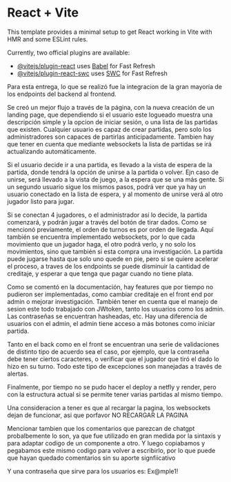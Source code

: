 # React + Vite

This template provides a minimal setup to get React working in Vite with HMR and some ESLint rules.

Currently, two official plugins are available:

- [@vitejs/plugin-react](https://github.com/vitejs/vite-plugin-react/blob/main/packages/plugin-react/README.md) uses [Babel](https://babeljs.io/) for Fast Refresh
- [@vitejs/plugin-react-swc](https://github.com/vitejs/vite-plugin-react-swc) uses [SWC](https://swc.rs/) for Fast Refresh


Para esta entrega, lo que se realizó fue la integracion de la gran mayoría de los endpoints del backend al frontend. 

Se creó un mejor flujo a través de la página, con la nueva creación de un landing page, que dependiendo si el usuario este logueado muestra una descripción simple y la opcion de iniciar sesión, o una lista de las partidas que existen. Cualquier usuario es capaz de crear partidas, pero solo los administradores son capaces de partirlas anticipadamente. Tambien hay que tener en cuenta que mediante websockets la lista de partidas se irá actualizando automáticamente. 

Si el usuario decide ir a una partida, es llevado a la vista de espera de la partida, donde tendrá la opción de unirse a la partida o volver. Ejn caso de unirse, será llevado a la vista de juego, a la espera que se una más gente. Si un segundo usuario sigue los mismos pasos, podrá ver que ya hay un usuario conectado en la lista de espera, y al momento de unirse verá al otro jugador listo para jugar. 

Si se conectan 4 jugadores, o el administrador así lo decide, la partida comenzará, y podrán jugar a través del botón de tirar dados. Como se mencionó previamente, el orden de turnos es por orden de llegada. Aquí también se encuentra implementado websockets, por lo que cada movimiento que un jugador haga, el otro podrá verlo, y no solo los movimientos, sino que también si esta compra una investigación. La partida puede jugarse hasta que solo uno quede en pie, pero si se quiere acelerar el proceso, a traves de los endpoints se puede disminuir la cantidad de creditaje, y esperar a que tenga que pagar cuando no tiene plata. 

Como se comentó en la documentación, hay features que por tiempo no pudieron ser implementadas, como cambiar creditaje en el front end por admin o mejorar investigación. También tener en cuenta que el manejo de sesion este todo trabajado con JWtoken, tanto los usuarios como los admin. Las contraseñas se encuentran hasheadas, etc. Hay una diferencia de usuarios con el admin, el admin tiene acceso a más botones como iniciar partida. 

Tanto en el back como en el front se encuentran una serie de validaciones de distinto tipo de acuerdo sea el caso, por ejemplo, que la contraseña debe tener ciertos caracteres, o verificar que el jugador que tiró el dado lo hizo en su turno. Todo este tipo de excepciones son manejadas a través de alertas. 

Finalmente, por tiempo no se pudo hacer el deploy a netfly y render, pero con la estructura actual si se permite tener varias partidas al mismo tiempo. 

Una consideracion a tener es que al recargar la pagina, los websockets dejan de funcionar, asi que porfavor NO RECARGAR LA PAGINA 

Mencionar tambien que los comentarios que parezcan de chatgpt probalbemente lo son, ya que fue utilizado en gran medida por la sintaxis y para adaptar codigo de un componente a otro. Y luego copiabamos y pegabamos este mismo codigo para volver a escribirlo, por lo que puede que hayan quedado comentarios sin su aporte signfiicativo
 

Y una contraseña que sirve para los usuarios es: Ex@mple1! 

 

 